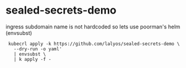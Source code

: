 # sealed-secrets-demo

ingress subdomain name is not hardcoded so lets use poorman's helm (envsubst)
```
 kubecrl apply -k https://github.com/lalyos/sealed-secrets-demo \
   --dry-run -o yaml'
   | envsubst \
   | k apply -f -
 ```
